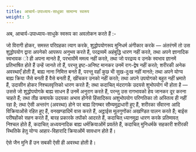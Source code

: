 ```yaml
---
title: आचार्य-उपाध्याय-साधुका सामान्य स्वरूप
weight: 5
---
```


अब, आचार्य-उपाध्याय-साधुके स्वरूप का अवलोकन करते हैं :-

जो विरागी होकर, समस्त परिग्रहका त्याग करके, शुद्धोपयोगरूप मुनिधर्म अंगीकार करके — अंतरंगमें तो उस शुद्धोपयोग द्वारा अपनेको आपरूप अनुभव करते हैं, परद्रव्यमें अहंबुद्धि धारण नहीं करते, तथा अपने ज्ञानादिक स्वभावक ो ही अपना मानते हैं, परभावोंमें ममत्व नहीं करते, तथा जो परद्रव्य व उनके स्वभाव ज्ञानमें प्रतिभाषित होते हैं उन्हें जानते तो हैं, परन्तु इष्ट-अनिष्ट मानकर उनमें राग-द्वेष नहीं करते; शरीरकी अनेक अवस्थाएँ होती हैं, बाह्य नाना निमित्त बनते हैं, परन्तु वहाँ कुछ भी सुख-दुःख नहीं मानते; तथा अपने योग्य बाह्य क्रिया जैसे बनती हैं वैसे बनती हैं, खींचकर उनको नहीं करते; तथा अपने उपयोगको बहुत नहीं भ्रमाते हैं, उदासीन होकर निश्चलवृत्तिको धारण करते हैं; तथा कदाचित् मंदरागके उदयसे शुभोपयोग भी होता है — उससे जो शुद्धोपयोगके बाह्य साधन हैं उनमें अनुराग करते हैं, परन्तु उस रागभावको हेय जानकर दूर करना चाहते हैं; तथा तीव्र कषायके उदयका अभाव होनेसे हिंसादिरूप अशुभोपयोग परिणतिका तो अस्तित्व ही नहीं रहा है; तथा ऐसी अन्तरंग (अवस्था) होने पर बाह्य दिगम्बर सौम्यमुद्राधारी हुए हैं, शरीरका सँवारना आदि विक्रियाओंसे रहित हुए हैं, वनखण्डादिमें वास करते हैं, अट्ठाईस मूलगुणोंका अखण्डित पालन करते हैं; बाईस परीषहोंको सहन करते हैं, बारह प्रकारके तपोंको आदरते हैं, कदाचित् ध्यानमुद्रा धारण करके प्रतिमावत् निश्चल होते हैं, कदाचित् अध्ययनादिक बाह्य धर्मक्रियाओंमें प्रवर्तते हैं, कदाचित् मुनिधर्मके सहकारी शरीरकी स्थितिके हेतु योग्य आहार-विहारादि क्रियाओंमें सावधान होते हैं।

ऐसे जैन मुनि हैं उन सबकी ऐसी ही अवस्था होती है।